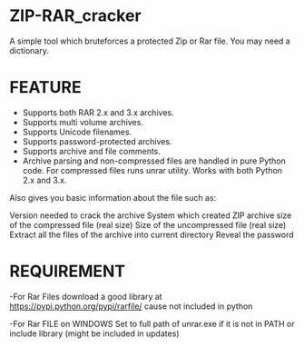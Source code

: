 ZIP-RAR_cracker
===============

A simple tool which bruteforces a protected Zip or Rar file.
You may need a dictionary.

FEATURE
====================================================================
- Supports both RAR 2.x and 3.x archives.
- Supports multi volume archives.
- Supports Unicode filenames.
- Supports password-protected archives.
- Supports archive and file comments.
- Archive parsing and non-compressed files are handled in pure Python code.
For compressed files runs unrar utility.
Works with both Python 2.x and 3.x.

Also gives you basic information about the file such as:

  Version needed to crack the archive
  System which created ZIP archive
  size of the compressed file (real size)
  Size of the uncompressed file (real size)
  Extract all the files of the archive into current directory
  Reveal the password


REQUIREMENT
========================================
-For Rar Files download a good library at https://pypi.python.org/pypi/rarfile/ cause not included in python

-For Rar FILE on WINDOWS
Set to full path of unrar.exe if it is not in PATH or include library (might be included in updates)


